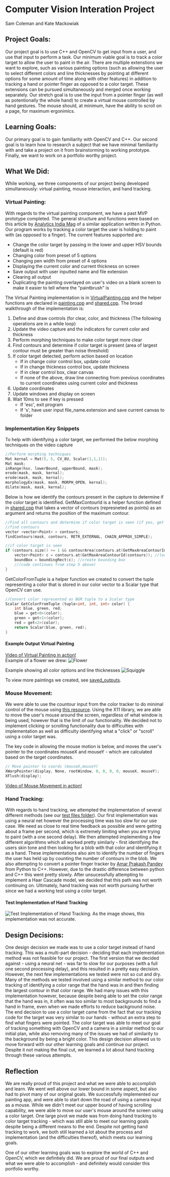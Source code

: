 # Computer Vision Interation Project

Sam Coleman and Kate Mackowiak

## Project Goals:

Our project goal is to use C++ and OpenCV to get input from a user, and use that input to perform a task. Our minimum viable goal is to track a color target to allow the user to paint in the air. There are multiple extenstions we want to explore, such as various painting options (such as allowing the user to select different colors and line thicknesses by pointing at different options for some amount of time along with other features) in addition to tracking a hand or pointer finger as opposed to a color target. These extensions can be pursued simultaneously and merged once working separately. Our stretch goal is to use the input from a pointer finger (as well as potentionally the whole hand) to create a virtual mouse controlled by hand gestures. The mouse should, at minimum, have the ability to scroll on a page, for maximum ergonimics. 

## Learning Goals:

Our primary goal is to gain familiarity with OpenCV and C++. Our second goal is to learn how to research a subject that we have minimal familiarity with and take a project on it from brainstorming to working prototype. Finally, we want to work on a portfolio worthy project. 

## What We Did:
While working, we three components of our project being developed simultaneously: virtual painting, mouse interaction, and hand tracking.

### Virtual Painting:
With regards to the virtual painting component, we have a past MVP prototype completed. The general structure and functions were based on this article by [Analytics India Mag](https://analyticsindiamag.com/how-to-create-a-virtual-painting-app-using-opencv/) of a similar application written in Python. Our program works by tracking a color target the user is holding to paint with (as opposed to a finger). The current features supported are:
* Change the color target by passing in the lower and upper HSV bounds (default is red)
* Changing color from preset of 5 options
* Changing pen width from preset of 4 options
* Displaying the current color and current thickness on screen
* Save output with user inputted name and file extension
* Clearing all output
* Duplicating the painting overlayed on user's video on a blank screen to make it easier to tell where the "paintbrush" is

The Virtual Painting implementation is in [VirtualPainting.cpp](/VirtualPainting.cpp) and the helper functions are declared in [painting.cpp](/include/painting.cpp) and [shared.cpp](include/shared.cpp). The broad walkthrough of the implementation is:
1. Define and draw controls (for clear, color, and thickness
(The following operations are in a while loop)
2. Update the video capture and the indicators for current color and thickness
3. Perform morphing techniques to make color target more clear
4. Find contours and determine if color target is present (area of largest contour must be greater than noise threshold)
5. If color target detected, perform action based on location
    * If in change color control box, update color
    * If in change thickness control box, update thickness
    * If in clear control box, clear canvas
    * If none of the above, draw line connecting from previous coordinates to current coordinates using current color and thickness
6. Update coordinates
7. Update windows and display on screen
8. Wait 10ms to see if key is pressed
     * If 'esc', exit program
     * If 's', have user input file_name.extension and save current canvas to folder

### Implementation Key Snippets

To help with identifying a color target, we performed the below morphing techniques on the video capture
```c
//Perform morphing techniques
Mat kernal = Mat(5, 5, CV_8U, Scalar(1,1,1));
Mat mask;
inRange(hsv, lowerBound, upperBound, mask);
erode(mask, mask, kernal);
erode(mask, mask, kernal);
morphologyEx(mask, mask, MORPH_OPEN, kernal);
dilate(mask, mask, kernal);
```

Below is how we identify the contours present in the capture to determine if the color target is identified. GetMaxContourId is a helper function defined in [shared.cpp](include/shared.cpp) that takes a vector of contours (represneted as points) as an argument and returns the position of the maximum contour.
```c 
//Find all contours and determine if color target is seen (if yes, get location)
//find contours
vector <vector<Point> > contours;
findContours(mask, contours, RETR_EXTERNAL, CHAIN_APPROX_SIMPLE);

//if color target is seen
if (contours.size() >= 1 && contourArea(contours.at(GetMaxAreaContourId(contours))) > noiseThreshold) { //if sees color target
    vector<Point> c = contours.at(GetMaxAreaContourId(contours)); //location of color target
    boundBox = boundingRect(c); //create bounding box
    //(code continues from step 5 above)
}
```

GetColorFromTuple is a helper function we created to convert the tuple representing a color that is stored in our color vector to a Scalar type that OpenCV can use.
```c
//Convert color represented as BGR tuple to a Scalar type
Scalar GetColorFromTuple (tuple<int, int, int> color) {
    int blue, green, red;
    blue = get<0>(color);
    green = get<1>(color);
    red = get<2>(color);
    return Scalar(blue, green, red);
}
```
#### Example Output Virtual Painting
[Video of Virtual Painting in action!](saved_outputs/PaintingTest.mp4)  
Example of a flower we drew:
![Flower](/saved_outputs/flower.jpg)

Example showing all color options and line thicknesses
![Squiggle](/saved_outputs/squiggle.jpg)

To view more paintings we created, see [saved_outputs](/saved_outputs).  

### Mouse Movement:
We were able to use the countour input from the color tracker to do minimal control of the mouse using [this resource](https://gist.github.com/aliva/3372331). Using the X11 library, we are able to move the user's mouse around the screen, regardless of what window is being used, however that is the limit of our functionality. We decided not to implement clicking or scrolling functionality due to difficulties with implementation as well as difficulty identifying what a "click" or "scroll" using a color target was.

The key code in allowing the mouse motion is below, and moves the user's pointer to the coordinates mouseX and mouseY - which are calculated based on the target coordinates.
```c
// Move pointer to coords (mouseX,mouseY)
XWarpPointer(display, None, rootWindow, 0, 0, 0, 0, mouseX, mouseY);
XFlush(display);
```
[Video of Mouse Movement in action!](/saved_outputs/MouseTest.mp4)

### Hand Tracking:
With regards to hand tracking, we attempted the implementation of several different methods (see our [test files folder](/testFiles)). Our first implementation was using a neural net however the processing time was too slow for our use case. We need as close to real time feedback as possible and were getting about a frame per second, which is extremely limiting when you are trying to paint (with a one second delay). We then attempted implementing a few different algorithms which all worked pretty similarly - first identifying the users skin tone and then looking for a blob with that color and identifying it as a hand. These implementations also aim to identify the number of fingers the user has held up by counting the number of contours in the blob. We also attempting to convert a pointer finger tracker by [Amar Prakash Pandey](https://github.com/amarlearning/Finger-Detection-and-Tracking/blob/master/Finger%20Detection%20and%20Tracking/FingerDetection.py) from Python to C++. However, due to the drastic difference between python and C++ this went pretty slowly. After unsucessfully attempting to implement a Haar Cascade model, we decided that this path was not worth continuing on. Ultimately, hand tracking was not worth pursuing further since we had a working test using a color target. 

#### Test Implementation of Hand Tracking
![Test Implementation of Hand Tracking](/saved_outputs/handfailure.png). As the image shows, this implementation was not accurate.

## Design Decisions:
One design decision we made was to use a color target instead of hand tracking. This was a multi-part decision - deciding that each implementation method was not feasible for our project. The first version that we decided against - using a neural net - was far to slow for our purposes (with a full one second processing delay), and this resulted in a pretty easy decision. However, the next few implementations we tested were not so cut and dry. Many of the methods we tested involved using a similar method to our color tracking of identifying a color range that the hand was in and then finding the largest contour in that color range. We had many issues with this implementation however, because despite being able to set the color range that the hand was in, it often was too similar to most backgrounds to find a hand in frame, even when we made efforts to reduce background noise.  The end decision to use a color target came from the fact that our tracking code for the target was very similar to our hands - without an extra step to find what fingers were pointed. The color target was able to meet our goal of tracking something with OpenCV and a camera in a similar method to our initial plan, while also removing many of the issues we had of similarity to the background by being a bright color. This design decision allowed us to move forward with our other learning goals and continue our project. Despite it not making the final cut, we learned a lot about hand tracking through these various attempts.

## Reflection

We are really proud of this project and what we were able to accomplish and learn. We went well above our lower bound in some aspect, but also had to pivot many of our original goals. We successfully implemented our painting app, and were able to start down the road of using a camera input as a mouse. While we didn't meet our upper bound of having scrolling capability, we were able to move our user's mouse around the screen using a color target. One large pivot we made was from doing hand tracking to color target tracking - which was still able to meet our learning goals despite being a different means to the end. Despite not getting hand tracking to work, we both still learned a lot about the process and implementation (and the difficulties thereof), which meets our learning goals.

One of our other learning goals was to explore the world of C++ and OpenCV, which we defintiely did. We are proud of our final outputs and what we were able to accomplish - and definitely would consider this portfolio worthy.
